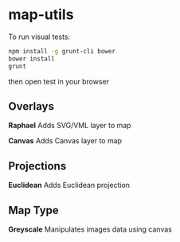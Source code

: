 map-utils
=========

To run visual tests:

```bash
npm install -g grunt-cli bower
bower install
grunt
```

then open test in your browser

Overlays
--------

**Raphael**
Adds SVG/VML layer to map

**Canvas**
Adds Canvas layer to map

Projections
-----------

**Euclidean**
Adds Euclidean projection

Map Type
--------

**Greyscale**
Manipulates images data using canvas
